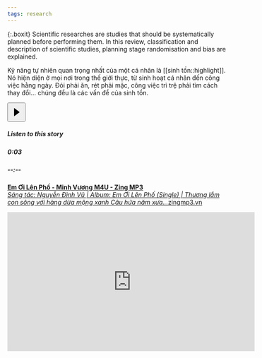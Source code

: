 ```yaml
---
tags: research
---
```

{:.boxit}
Scientific researches are studies that should be systematically planned before performing them. In this review, classification and description of scientific studies, planning stage randomisation and bias are explained.

Kỹ năng tự nhiên quan trọng nhất của một cá nhân là [[sinh tồn::highlight]]. Nó hiện diện ở mọi nơi trong thế giới thực, từ sinh hoạt cá nhân đến công việc hằng ngày. Đói phải ăn, rét phải mặc, công việc trì trệ phải tìm cách thay đổi... chúng đều là các vấn đề của sinh tồn. 

<div class="a b c"><div class="d e f g h i j k"></div><script>document.domain = document.domain;</script><script>window.PARSELY = window.PARSELY || {autotrack: false}</script><article class="meteredContent"><section class="fe ff fg fh ai fi do r"><div class="fj r"><div class="fk n p"><audio id="audio-player"><source src="https://cdn-audio-1.medium.com/9/b/6/9b6787c9dc5f/m4a/96.m4a"></audio><div class="n o am"><div class="fl r"><button class="fm fn fo fp do fq fr fs eh q ft fu bh fv fw fx" style="height: 43px;" ><svg width="25" height="25"><path d="M7 4v17.03a.5.5 0 0 0 .8.4l11.1-8.1a1 1 0 0 0 0-1.62L7.8 3.6A.5.5 0 0 0 7 4z"></path></svg></button></div><div class="n fy am"><h5 class="ar cl fz at eh">Listen to this story</h5><div class="n o"><div class="gj gk r gl"><h5 class="ar cl fz at aw">0:03</h5></div><div class="n ga o gb gc dg gd" id="audio-player-progress-bar"><div class="ge ei gf fc gg gh gi dg dh"></div></div><div class="gm gk r gn"><h5 class="ar cl fz at aw">--:--</h5></div></div></div></div></div></div></section><span class="r"></span></article></div>

<a href="https://medium.com/r/?url=https%3A%2F%2Fzingmp3.vn%2Fbai-hat%2FEm-Oi-Len-Pho-Minh-Vuong-M4U%2FZWAFOEAF.html" data-href="https://medium.com/r/?url=https%3A%2F%2Fzingmp3.vn%2Fbai-hat%2FEm-Oi-Len-Pho-Minh-Vuong-M4U%2FZWAFOEAF.html" class="markup--anchor markup--mixtapeEmbed-anchor" title="https://zingmp3.vn/bai-hat/Em-Oi-Len-Pho-Minh-Vuong-M4U/ZWAFOEAF.html" data-tooltip="https://medium.com/r/?url=https%3A%2F%2Fzingmp3.vn%2Fbai-hat%2FEm-Oi-Len-Pho-Minh-Vuong-M4U%2FZWAFOEAF.html" data-tooltip-position="bottom" data-tooltip-type="link"><strong class="markup--strong markup--mixtapeEmbed-strong">Em Ơi Lên Phố - Minh Vương M4U - Zing MP3</strong><br><em class="markup--em markup--mixtapeEmbed-em">Sáng tác: Nguyễn Đình Vũ | Album: Em Ơi Lên Phố (Single) | Thương lắm con sông với hàng dừa mộng xanh Câu hứa năm xưa…</em>zingmp3.vn</a>


<iframe width="560" height="315" src="https://www.youtube-nocookie.com/embed/IP7nW_hKB7I?start=6" frameborder="0" allow="accelerometer; autoplay; encrypted-media; gyroscope; picture-in-picture" allowfullscreen></iframe>
